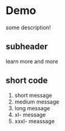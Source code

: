 # Demo

some description!

## subheader

learn more and more

## short code

1. short message
2. medium message
3. long message
4. xl- message
5. xxxl- meassage
